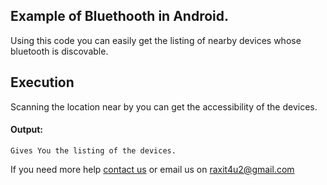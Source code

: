 <h2>Example of Bluethooth in Android.</h2>
<p>Using this code you can easily get the listing of nearby devices whose bluetooth is discovable.</4>

<h2>Execution</h2>

<p>Scanning the location near by you can get the accessibility of the devices.<p>
         
<h4>Output:</h4> 
<p><code>Gives You the listing of the devices.</code></p>



<p>If you need more help <a href="http://www.crestinfotech.com/contact-us/" target="_blank">contact us</a> 
or email us on <a href="mailto:raxit4u2@gmail.com">raxit4u2@gmail.com</a></p>

